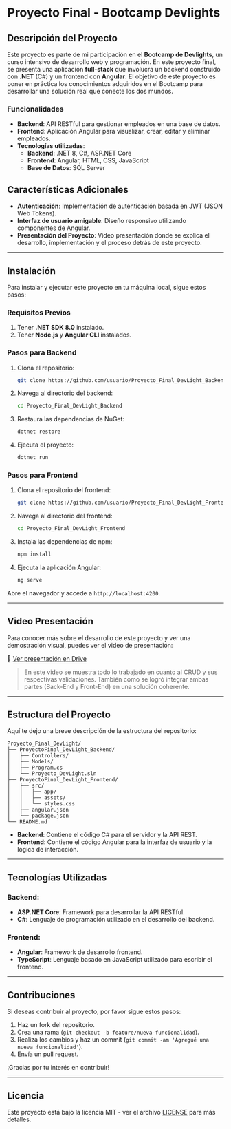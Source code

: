 
# Proyecto Final - Bootcamp Devlights

## Descripción del Proyecto

Este proyecto es parte de mi participación en el **Bootcamp de Devlights**, un curso intensivo de desarrollo web y programación. En este proyecto final, se presenta una aplicación **full-stack** que involucra un backend construido con **.NET** (C#) y un frontend con **Angular**. El objetivo de este proyecto es poner en práctica los conocimientos adquiridos en el Bootcamp para desarrollar una solución real que conecte los dos mundos.

### Funcionalidades

- **Backend**: API RESTful para gestionar empleados en una base de datos.
- **Frontend**: Aplicación Angular para visualizar, crear, editar y eliminar empleados.
- **Tecnologías utilizadas**:
  - **Backend**: .NET 8, C#, ASP.NET Core
  - **Frontend**: Angular, HTML, CSS, JavaScript
  - **Base de Datos**: SQL Server

## Características Adicionales

- **Autenticación**: Implementación de autenticación basada en JWT (JSON Web Tokens).
- **Interfaz de usuario amigable**: Diseño responsivo utilizando componentes de Angular.
- **Presentación del Proyecto**: Video presentación donde se explica el desarrollo, implementación y el proceso detrás de este proyecto.

---

## Instalación

Para instalar y ejecutar este proyecto en tu máquina local, sigue estos pasos:

### Requisitos Previos

1. Tener **.NET SDK 8.0** instalado.
2. Tener **Node.js** y **Angular CLI** instalados.

### Pasos para Backend

1. Clona el repositorio:
   ```bash
   git clone https://github.com/usuario/Proyecto_Final_DevLight_Backend.git
   ```
2. Navega al directorio del backend:
   ```bash
   cd Proyecto_Final_DevLight_Backend
   ```
3. Restaura las dependencias de NuGet:
   ```bash
   dotnet restore
   ```
4. Ejecuta el proyecto:
   ```bash
   dotnet run
   ```

### Pasos para Frontend

1. Clona el repositorio del frontend:
   ```bash
   git clone https://github.com/usuario/Proyecto_Final_DevLight_Frontend.git
   ```
2. Navega al directorio del frontend:
   ```bash
   cd Proyecto_Final_DevLight_Frontend
   ```
3. Instala las dependencias de npm:
   ```bash
   npm install
   ```
4. Ejecuta la aplicación Angular:
   ```bash
   ng serve
   ```

Abre el navegador y accede a `http://localhost:4200`.

---

## Video Presentación

Para conocer más sobre el desarrollo de este proyecto y ver una demostración visual, puedes ver el video de presentación:

🎥 [Ver presentación en Drive](https://drive.google.com/file/d/1N4ibtIaopWP6_BXZiCdbtuPD_U9HM8wh/view?usp=drive_link)

> En este video se muestra todo lo trabajado en cuanto al CRUD y sus respectivas validaciones. También como se logró integrar ambas partes (Back-End y Front-End) en una solución coherente.

---

## Estructura del Proyecto

Aquí te dejo una breve descripción de la estructura del repositorio:

```
Proyecto_Final_DevLight/
├── ProyectoFinal_DevLight_Backend/
│   ├── Controllers/
│   ├── Models/
│   ├── Program.cs
│   └── Proyecto_DevLight.sln
├── ProyectoFinal_DevLight_Frontend/
│   ├── src/
│   │   ├── app/
│   │   ├── assets/
│   │   └── styles.css
│   ├── angular.json
│   └── package.json
└── README.md
```

- **Backend**: Contiene el código C# para el servidor y la API REST.
- **Frontend**: Contiene el código Angular para la interfaz de usuario y la lógica de interacción.

---

## Tecnologías Utilizadas

### Backend:
- **ASP.NET Core**: Framework para desarrollar la API RESTful.
- **C#**: Lenguaje de programación utilizado en el desarrollo del backend.

### Frontend:
- **Angular**: Framework de desarrollo frontend.
- **TypeScript**: Lenguaje basado en JavaScript utilizado para escribir el frontend.

---

## Contribuciones

Si deseas contribuir al proyecto, por favor sigue estos pasos:

1. Haz un fork del repositorio.
2. Crea una rama (`git checkout -b feature/nueva-funcionalidad`).
3. Realiza los cambios y haz un commit (`git commit -am 'Agregué una nueva funcionalidad'`).
4. Envía un pull request.

¡Gracias por tu interés en contribuir!

---

## Licencia

Este proyecto está bajo la licencia MIT - ver el archivo [LICENSE](LICENSE) para más detalles.
